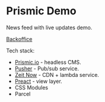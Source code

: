 # Prismic Demo

News feed with live updates demo.

[Backoffice](https://lesik-test.prismic.io/documents)

Tech stack:

* [Prismic.io](https://prismic.io/) - headless CMS.
* [Pusher](https://pusher.com/) - Pub/sub service.
* [Zeit Now](https://zeit.co/) - CDN + lambda service.
* [Preact](https://preactjs.com/) - view layer.
* CSS Modules
* Parcel
